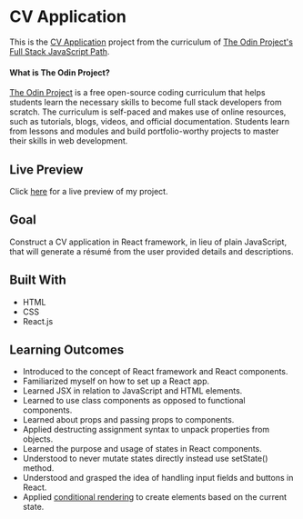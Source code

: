 # CV Application

This is the [CV Application](https://www.theodinproject.com/paths/full-stack-javascript/courses/javascript/lessons/cv-application) project from the curriculum of [The Odin Project's Full Stack JavaScript Path](https://www.theodinproject.com/paths/full-stack-javascript/courses/javascript).

#### What is The Odin Project?

[The Odin Project](https://www.theodinproject.com/about) is a free open-source coding curriculum that helps students learn the necessary skills to become full stack developers from scratch. The curriculum is self-paced and makes use of online resources, such as tutorials, blogs, videos, and official documentation. Students learn from lessons and modules and build portfolio-worthy projects to master their skills in web development.

## Live Preview

Click [here](https://cineonizer.github.io/cv-application/) for a live preview of my project.

## Goal

Construct a CV application in React framework, in lieu of plain JavaScript, that will generate a résumé from the user provided details and descriptions.

## Built With

* HTML
* CSS
* React.js

## Learning Outcomes

* Introduced to the concept of React framework and React components.
* Familiarized myself on how to set up a React app.
* Learned JSX in relation to JavaScript and HTML elements.
* Learned to use class components as opposed to functional components.
* Learned about props and passing props to components.
* Applied destructing assignment syntax to unpack properties from objects.
* Learned the purpose and usage of states in React components.
* Understood to never mutate states directly instead use setState() method.
* Understood and grasped the idea of handling input fields and buttons in React.
* Applied [conditional rendering](https://reactjs.org/docs/conditional-rendering.html) to create elements based on the current state.
